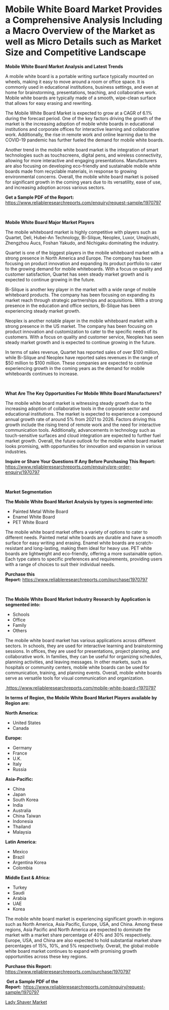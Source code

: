 <p><h1>Mobile White Board Market Provides a Comprehensive Analysis Including a Macro Overview of the Market as well as Micro Details such as Market Size and Competitive Landscape</h1></p><p><strong>Mobile White Board Market Analysis and Latest Trends</strong></p>
<p><p>A mobile white board is a portable writing surface typically mounted on wheels, making it easy to move around a room or office space. It is commonly used in educational institutions, business settings, and even at home for brainstorming, presentations, teaching, and collaborative work. Mobile white boards are typically made of a smooth, wipe-clean surface that allows for easy erasing and rewriting.</p><p>The Mobile White Board Market is expected to grow at a CAGR of 6.1% during the forecast period. One of the key factors driving the growth of the market is the increasing adoption of mobile white boards in educational institutions and corporate offices for interactive learning and collaborative work. Additionally, the rise in remote work and online learning due to the COVID-19 pandemic has further fueled the demand for mobile white boards.</p><p>Another trend in the mobile white board market is the integration of smart technologies such as touchscreens, digital pens, and wireless connectivity, allowing for more interactive and engaging presentations. Manufacturers are also focusing on developing eco-friendly and sustainable mobile white boards made from recyclable materials, in response to growing environmental concerns. Overall, the mobile white board market is poised for significant growth in the coming years due to its versatility, ease of use, and increasing adoption across various sectors.</p></p>
<p><strong>Get a Sample PDF of the Report:&nbsp;</strong> <a href="https://www.reliableresearchreports.com/enquiry/request-sample/1970797">https://www.reliableresearchreports.com/enquiry/request-sample/1970797</a></p>
<p>&nbsp;</p>
<p><strong>Mobile White Board Major Market Players</strong></p>
<p><p>The mobile whiteboard market is highly competitive with players such as Quartet, Deli, Hubei-An Technology, Bi-Silque, Neoplex, Luxor, Umajirushi, Zhengzhou Aucs, Foshan Yakudo, and Nichigaku dominating the industry. </p><p>Quartet is one of the biggest players in the mobile whiteboard market with a strong presence in North America and Europe. The company has been focusing on product innovation and expanding its product portfolio to cater to the growing demand for mobile whiteboards. With a focus on quality and customer satisfaction, Quartet has seen steady market growth and is expected to continue growing in the future.</p><p>Bi-Silque is another key player in the market with a wide range of mobile whiteboard products. The company has been focusing on expanding its market reach through strategic partnerships and acquisitions. With a strong presence in the education and office sectors, Bi-Silque has been experiencing steady market growth.</p><p>Neoplex is another notable player in the mobile whiteboard market with a strong presence in the US market. The company has been focusing on product innovation and customization to cater to the specific needs of its customers. With a focus on quality and customer service, Neoplex has seen steady market growth and is expected to continue growing in the future.</p><p>In terms of sales revenue, Quartet has reported sales of over $100 million, while Bi-Silque and Neoplex have reported sales revenues in the range of $50 million to $100 million. These companies are expected to continue experiencing growth in the coming years as the demand for mobile whiteboards continues to increase.</p></p>
<p>&nbsp;</p>
<p><strong>What Are The Key Opportunities For Mobile White Board Manufacturers?</strong></p>
<p><p>The mobile white board market is witnessing steady growth due to the increasing adoption of collaborative tools in the corporate sector and educational institutions. The market is expected to experience a compound annual growth rate of around 5% from 2021 to 2026. Factors driving this growth include the rising trend of remote work and the need for interactive communication tools. Additionally, advancements in technology such as touch-sensitive surfaces and cloud integration are expected to further fuel market growth. Overall, the future outlook for the mobile white board market looks promising, with opportunities for innovation and expansion in various industries.</p></p>
<p><strong>Inquire or Share Your Questions If Any Before Purchasing This Report:</strong> <a href="https://www.reliableresearchreports.com/enquiry/pre-order-enquiry/1970797">https://www.reliableresearchreports.com/enquiry/pre-order-enquiry/1970797</a></p>
<p>&nbsp;</p>
<p><strong>Market Segmentation</strong></p>
<p><strong>The Mobile White Board Market Analysis by types is segmented into:</strong></p>
<p><ul><li>Painted Metal White Board</li><li>Enamel White Board</li><li>PET White Board</li></ul></p>
<p><p>The mobile white board market offers a variety of options to cater to different needs. Painted metal white boards are durable and have a smooth surface for easy writing and erasing. Enamel white boards are scratch-resistant and long-lasting, making them ideal for heavy use. PET white boards are lightweight and eco-friendly, offering a more sustainable option. Each type caters to specific preferences and requirements, providing users with a range of choices to suit their individual needs.</p></p>
<p><strong>Purchase this Report:&nbsp;</strong><a href="https://www.reliableresearchreports.com/purchase/1970797">https://www.reliableresearchreports.com/purchase/1970797</a></p>
<p>&nbsp;</p>
<p><strong>The Mobile White Board Market Industry Research by Application is segmented into:</strong></p>
<p><ul><li>Schools</li><li>Office</li><li>Family</li><li>Others</li></ul></p>
<p><p>The mobile white board market has various applications across different sectors. In schools, they are used for interactive learning and brainstorming sessions. In offices, they are used for presentations, project planning, and collaborative work. In families, they can be useful for organizing schedules, planning activities, and leaving messages. In other markets, such as hospitals or community centers, mobile white boards can be used for communication, training, and planning events. Overall, mobile white boards serve as versatile tools for visual communication and organization.</p></p>
<p><a href="https://www.reliableresearchreports.com/mobile-white-board-r1970797">&nbsp;https://www.reliableresearchreports.com/mobile-white-board-r1970797</a></p>
<p><strong>In terms of Region, the Mobile White Board Market Players available by Region are:</strong></p>
<p>
    <p> <strong> North America: </strong>
        <ul>
            <li>United States</li>
            <li>Canada</li>
        </ul>
        </p> 
    <p> <strong> Europe: </strong>
        <ul>
            <li>Germany</li>
            <li>France</li>
            <li>U.K.</li>
            <li>Italy</li>
            <li>Russia</li>
        </ul>
        </p> 
    <p> <strong> Asia-Pacific: </strong>
        <ul>
            <li>China</li>
            <li>Japan</li>
            <li>South Korea</li>
            <li>India</li>
            <li>Australia</li>
            <li>China Taiwan</li>
            <li>Indonesia</li>
            <li>Thailand</li>
            <li>Malaysia</li>
        </ul>
        </p> 
    <p> <strong> Latin America: </strong>
        <ul>
            <li>Mexico</li>
            <li>Brazil</li>
            <li>Argentina Korea</li>
            <li>Colombia</li>
        </ul>
        </p> 
    <p> <strong> Middle East & Africa: </strong>
        <ul>
            <li>Turkey</li>
            <li>Saudi</li>
            <li>Arabia</li>
            <li>UAE</li>
            <li>Korea</li>
        </ul>
    </p>
    </p>
<p><p>The mobile white board market is experiencing significant growth in regions such as North America, Asia Pacific, Europe, USA, and China. Among these regions, Asia Pacific and North America are expected to dominate the market with a market share percentage of 40% and 30% respectively. Europe, USA, and China are also expected to hold substantial market share percentages of 15%, 10%, and 5% respectively. Overall, the global mobile white board market continues to expand with promising growth opportunities across these key regions.</p></p>
<p><strong>Purchase this Report: </strong><a href="https://www.reliableresearchreports.com/purchase/1970797">https://www.reliableresearchreports.com/purchase/1970797</a></p>
<p>&nbsp;<strong>Get a Sample PDF of the Report:&nbsp;&nbsp;</strong><a href="https://www.reliableresearchreports.com/enquiry/request-sample/1970797">https://www.reliableresearchreports.com/enquiry/request-sample/1970797</a></p>
<p><strong></strong></p>
<p><p><a href="https://github.com/moyahfrancoestellec51j635wcx/Market-Research-Report-List-3/blob/main/lady-shaver-market.md">Lady Shaver Market</a></p></p>